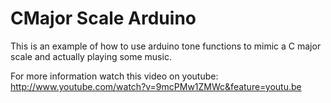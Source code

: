 CMajor Scale Arduino
====================

This is an example of how to use arduino tone functions to mimic a C major scale and actually playing some music.

For more information watch this video on youtube:
http://www.youtube.com/watch?v=9mcPMw1ZMWc&feature=youtu.be


